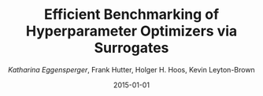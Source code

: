 ---
title: "Efficient Benchmarking of Hyperparameter Optimizers via Surrogates"
author: "*Katharina Eggensperger*, Frank Hutter, Holger H. Hoos, Kevin Leyton-Brown"
collection: publications
permalink: /publication/2015-SurrogateBenchmarks
date: 2015-01-01
venue: "Proceedings of the Twenty-Ninth AAAI Conference on Artificial Intelligence (AAAI'15)"
arxiv: 'https://arxiv.org/pdf/2009.13828'
paperurl: 'https://ml.informatik.uni-freiburg.de/wp-content/uploads/papers/15-AAAI-Surrogates.pdf'
doi: 'https://doi.org/10.1609/aaai.v29i1.9375'
poster: 'https://ml.informatik.uni-freiburg.de/wp-content/uploads/papers/15-AAAI-Surrogates-poster.pdf'
excerpt: 'Note: Superseeding "Surrogate Benchmarks for Hyperparameter Optimization" in MetaSel @ ECAI 2014'
---